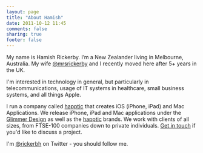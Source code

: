 ```yaml
---
layout: page
title: "About Hamish"
date: 2011-10-12 11:45
comments: false
sharing: true
footer: false
---
```

My name is Hamish Rickerby. I’m a New Zealander living in Melbourne, Australia. My wife [@mrsrickerby](http://twitter.com/mrsrickerby) and I recently moved here after 5+ years in the UK.

I'm interested in technology in general, but particularly in telecommunications, usage of IT systems in healthcare, small business systems, and all things Apple.

I run a company called [happtic](http://happtic.com) that creates iOS (iPhone, iPad) and Mac Applications. We release iPhone, iPad and Mac applications under the [Glimmer Design](http://glimmerdesign.com) as well as the [happtic](http://happtic.com/) brands. We work with clients of all sizes, from FTSE-100 companies down to private individuals. [Get in touch](mailto:contact@happtic.com) if you'd like to discuss a project.

I'm [@rickerbh](http://twitter.com/rickerbh) on Twitter - you should follow me.